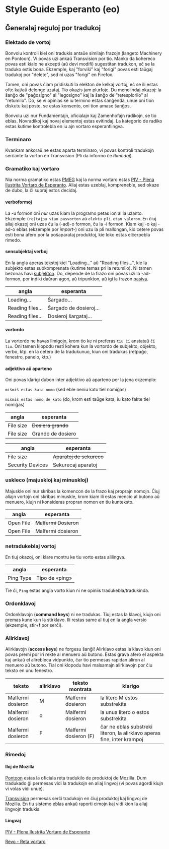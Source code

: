 # Style Guide Esperanto (eo)

## Ĝeneralaj reguloj por tradukoj

### Elektado de vortoj
Bonvolu kontroli kiel oni tradukis antaŭe similajn frazojn (langeto Machinery en Pontoon). Vi povas uzi ankaŭ Transvision por tio. Manko da kohereco povas esti kialo ne akcepti (aŭ devi modifi) sugestitan tradukon, eĉ se la traduko estis bona. Ekzemple, kaj "forviŝi" kaj "forigi" povas esti taŭgaj tradukoj por "delete", sed ni uzas "forigi" en Firefox.

Tamen, oni povas ĉiam pridiskuti la elekton de kelkaj vortoj, eĉ se ili estas ofte kaj/aŭ delonge uzataj. Tio okazis jam plurfoje. Du menciindaj okazoj: la ŝanĝo de "paĝosigno" al "legosigno" kaj la ŝanĝo de "retesplorilo" al "retumilo". Do, se vi opinias ke iu termino estas ŝanĝenda, unue oni tion diskutu kaj poste, se estas konsento, oni tion amase ŝanĝos.

Bonvolu uzi nur Fundamentajn, oficialajn kaj Zamenhofajn radikojn, se tio eblas. Novradikoj kaj novaj elementoj estas evitindaj. La kategorio de radiko estas kutime kontrolebla en iu ajn vortaro esperantlingva.

### Terminaro
Kvankam ankoraŭ ne estas aparta terminaro, vi povas kontroli tradukojn serĉante la vorton en Transvision (Pli da informo ĉe _Rimedoj_).

### Gramatiko kaj vortaro
Nia norma gramatiko estas [PMEG](http://bertilow.com/pmeg/ "Plena Manlibro de Esperanta Gramatiko") kaj la norma vortaro estas [PIV - Plena Ilustrita Vortaro de Esperanto](http://vortaro.net "Plena Ilustrita Vortaro de Esperanto").
Aliaj estas uzeblaj, kompreneble, sed okaze de dubo, la ĉi supraj estos decidaj.

#### verboformoj

La -u formon oni *nur* uzas kiam la programo petas ion al la uzanto. Ekzemple `(re)tajpu vian pasvorton` aŭ `elektu pli etan valoron`. En ĉiuj aliaj okazoj oni uzas ĉu la (-ad)-o formon, ĉu la -i formon. Kiam kaj -o kaj -ad-o eblas (ekzemple por *import-*) oni uzu la pli mallongan, kio cetere povas esti bona afero por la poŝaparataj produktoj, kie loko estas elĉerpebla rimedo.

#### sensubjektaj verboj
En la angla aperas tekstoj kiel "Loading..." aŭ "Reading files...", kie la subjekto estas subkomprenata (kutime temas pri la retumilo). Ni tamen bezonas havi [subjekton](http://bertilow.com/pmeg/gramatiko/verboj_frazroloj/sensubjektaj.html). Do, depende de la frazo oni povas uzi la -ad- formon, por indiki daŭran agon, aŭ tripunkton, aŭ igi la frazon [pasiva](http://bertilow.com/pmeg/gramatiko/pasivo/bazaj_reguloj.html).

|angla|esperanta|
| --- | --- |
|Loading…|Ŝargado…|
|Reading files…|Ŝargado de dosieroj…|
|Reading files…|Dosieroj ŝargataj…|

#### vortordo
La vortordo ne havas limigojn, krom tio ke ni preferas `tiu ĉi` anstataŭ `ĉi tiu`. Oni tamen klopodu resti kohera kun la vortordo de subjekto, objekto, verbo, ktp. en la cetero de la tradukunuo, kiun oni tradukas (retpaĝo, fenestro, panelo, ktp.)

#### adjektivo aŭ aparteno
Oni povas klarigi dubon inter adjektivo aŭ aparteno per la jena ekzemplo:

`miŝmiŝ estas kata nomo` (sed eble neniu kato tiel nomiĝas)

`miŝmiŝ estas nomo de kato` (do, krom esti taŭge kata, iu kato fakte tiel nomiĝas)

|angla|esperanta|
| --- | --- |
|File size|~~Dosiera grando~~|
|File size|Grando de dosiero|

|angla|esperanta|
| --- | --- |
|File size|~~Aparatoj de sekureco~~|
|Security Devices|Sekurecaj aparatoj| 

### uskleco (majuskloj kaj minuskloj)
Majuskle oni nur skribas la komencon de la frazo kaj proprajn nomojn. Ĉiuj aliajn vortojn oni skribas minuskle, krom kiam ili estas mencio al butono aŭ menuero, kiujn ni konsideras propran nomon en tiu kunteksto.

|angla|esperanta|
| --- | --- |
|Open File|~~Malfermi Dosieron~~|
|Open File|Malfermi dosieron|

### netradukeblaj vortoj
En tiuj okazoj, oni klare montru ke tiu vorto estas alilingva.

|angla|esperanta|
| --- | --- |
|Ping Type|Tipo de «ping»|

Tie ĉi, `Ping` estas angla vorto kiun ni ne opiniis tradukebla/tradukinda.

### Ordonklavoj

Ordonklavojn (__command keys__) ni ne tradukas. Tiuj estas la klavoj, kiujn oni premas kune kun la stirklavo. Ili restas same al tiuj en la angla versio (ekzemple, stir+f por serĉi).

### Alirklavoj
Alirklavojn (__access keys__) ne forgesu ŝanĝi! Alirklavo estas la klavo kiun oni povas premi por iri rekte al menuero aŭ butono. Estas grava afero el aspekta kaj ankaŭ el alirebleca vidpunkto, ĉar tio permesas rapidan aliron al menuero aŭ butono. Tial oni klopodu havi malsamajn alirklavojn por ĉiu teksto en unu fenestro.

|teksto|alirklavo|teksto montrata|klarigo|
| --- | --- | --- | --- |
|Malfermi dosieron|M|Malfermi dosieron| la litero M estos substrekita
|Malfermi dosieron|o|Malfermi dosieron| la unua litero o estos substrekita
|Malfermi dosieron|F|Malfermi dosieron (F)| ĉar ne eblas substreki literon, la alirklavo aperas fine, inter krampoj

### Rimedoj
#### Iloj de Mozilla
[Pontoon](https://pontoon.mozilla.org/eo/ "Pontoon (eo)") estas la oficiala reta tradukilo de produktoj de Mozilla.
Dum tradukado ĝi permesas vidi la tradukojn en aliaj lingvoj (vi povas agordi kiujn vi volas vidi unue).

[Transvision](https://transvision.mozfr.org/ "Transvision") permesas serĉi tradukojn en ĉiuj produktoj kaj lingvoj de Mozilla. En tiu sistemo eblas ankaŭ raporti cimojn kaj vidi kion la aliaj lingvojn tradukis.

#### Lingvaj
[PIV - Plena Ilustrita Vortaro de Esperanto](http://vortaro.net "Plena Ilustrita Vortaro de Esperanto")

[Revo - Reta vortaro](http://www.reta-vortaro.de/revo/ "Reta vortaro")
